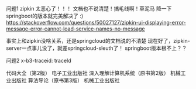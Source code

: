 问题1 zipkin 太恶心了！！！ 文档也不说清楚！搞毛线啊！草泥马 
降一下springboot的版本就完美解决了 :)
https://stackoverflow.com/questions/50027127/zipkin-ui-displaying-error-message-error-cannot-load-service-names-no-message

事实上和zipkin没啥关系，还是springcloud的文档说的不清楚
现在好了，zipkin-server一点事儿没了，就差springcloud-sleuth了！ springboot版本根不上？？

问题2 
x-b3-traceid: traceId


代码大全（第2版） 电子工业出版社
深入理解计算机系统（原书第2版） 机械工业出版社
算法导论（原书第3版） 机械工业出版社


